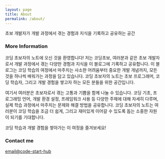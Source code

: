 ```yaml
---
layout: page
title: About
permalink: /about/
---
```


초보 개발자가 개발 과정에서 겪는 경험과 지식을 기록하고 공유하는 공간

### More Information

코딩 초보자의 노트에 오신 것을 환영합니다! 저는 코딩초보, 여러분과 같은 초보 개발자로서 개발 과정에서 겪는 다양한 경험과 지식을 이 블로그에 기록하고 공유합니다. 이 블로그는 코딩 학습의 여정에서 마주치는 사소한 어려움부터 중요한 개발 개념까지, 모든 것을 하나씩 배워가는 과정을 담고 있습니다. 코딩 초보자의 노트는 초보 프로그래머, 코딩 학습자, 그리고 개발 경험을 쌓고자 하는 모든 분들을 위한 공간입니다.

여기서 여러분은 초보자로서 겪는 고통과 기쁨을 함께 나눌 수 있습니다. 코딩 기초, 프로그래밍 언어, 개발 환경 설정, 프레임워크 사용 등 다양한 주제에 대해 자세히 다루며, 실제 학습 과정에서 마주치는 문제와 해결 방법을 공유합니다. 코딩 초보자의 노트는 여러분이 코딩 학습을 조금 더 쉽게, 그리고 재미있게 이어갈 수 있도록 돕는 소중한 자원이 되기를 기대합니다.

코딩 학습과 개발 경험을 쌓아가는 이 여정을 즐겨보세요!

### Contact me

[email@code-start-hub](mailto:code.astart@gmail.com)
